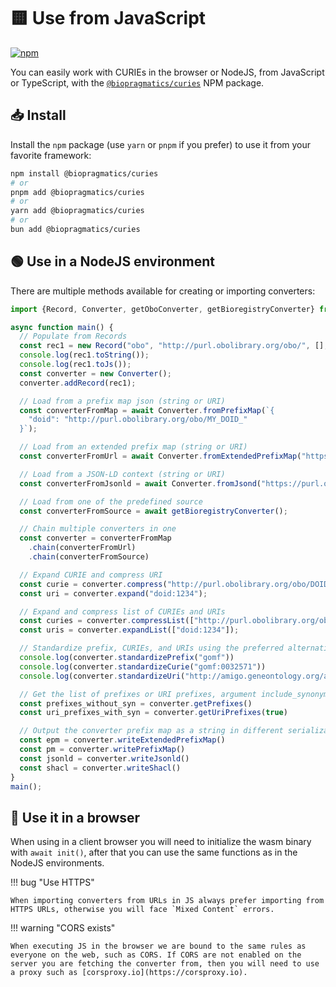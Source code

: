# 🟨 Use from JavaScript

[![npm](https://img.shields.io/npm/v/@biopragmatics/curies)](https://www.npmjs.com/package/@biopragmatics/curies)

You can easily work with CURIEs in the browser or NodeJS, from JavaScript or TypeScript, with the [`@biopragmatics/curies`](https://www.npmjs.com/package/@biopragmatics/curies) NPM package.

## 📥️ Install

Install the `npm` package (use `yarn` or `pnpm` if you prefer) to use it from your favorite framework:

```bash
npm install @biopragmatics/curies
# or
pnpm add @biopragmatics/curies
# or
yarn add @biopragmatics/curies
# or
bun add @biopragmatics/curies
```

## 🟢 Use in a NodeJS environment

There are multiple methods available for creating or importing converters:

```javascript
import {Record, Converter, getOboConverter, getBioregistryConverter} from "@biopragmatics/curies";

async function main() {
  // Populate from Records
  const rec1 = new Record("obo", "http://purl.obolibrary.org/obo/", [], []);
  console.log(rec1.toString());
  console.log(rec1.toJs());
  const converter = new Converter();
  converter.addRecord(rec1);

  // Load from a prefix map json (string or URI)
  const converterFromMap = await Converter.fromPrefixMap(`{
    "doid": "http://purl.obolibrary.org/obo/MY_DOID_"
  }`);

  // Load from an extended prefix map (string or URI)
  const converterFromUrl = await Converter.fromExtendedPrefixMap("https://w3id.org/biopragmatics/bioregistry.epm.json")

  // Load from a JSON-LD context (string or URI)
  const converterFromJsonld = await Converter.fromJsond("https://purl.obolibrary.org/meta/obo_context.jsonld");

  // Load from one of the predefined source
  const converterFromSource = await getBioregistryConverter();

  // Chain multiple converters in one
  const converter = converterFromMap
    .chain(converterFromUrl)
    .chain(converterFromSource)

  // Expand CURIE and compress URI
  const curie = converter.compress("http://purl.obolibrary.org/obo/DOID_1234");
  const uri = converter.expand("doid:1234");

  // Expand and compress list of CURIEs and URIs
  const curies = converter.compressList(["http://purl.obolibrary.org/obo/DOID_1234"]);
  const uris = converter.expandList(["doid:1234"]);

  // Standardize prefix, CURIEs, and URIs using the preferred alternative
  console.log(converter.standardizePrefix("gomf"))
  console.log(converter.standardizeCurie("gomf:0032571"))
  console.log(converter.standardizeUri("http://amigo.geneontology.org/amigo/term/GO:0032571"))

  // Get the list of prefixes or URI prefixes, argument include_synonyms default to False
  const prefixes_without_syn = converter.getPrefixes()
  const uri_prefixes_with_syn = converter.getUriPrefixes(true)

  // Output the converter prefix map as a string in different serialization format
  const epm = converter.writeExtendedPrefixMap()
  const pm = converter.writePrefixMap()
  const jsonld = converter.writeJsonld()
  const shacl = converter.writeShacl()
}
main();
```

## 🦊 Use it in a browser

When using in a client browser you will need to initialize the wasm binary with `await init()`, after that you can use the same functions as in the NodeJS environments.

!!! bug "Use HTTPS"

    When importing converters from URLs in JS always prefer importing from HTTPS URLs, otherwise you will face `Mixed Content` errors.


!!! warning "CORS exists"

    When executing JS in the browser we are bound to the same rules as everyone on the web, such as CORS. If CORS are not enabled on the server you are fetching the converter from, then you will need to use a proxy such as [corsproxy.io](https://corsproxy.io).
